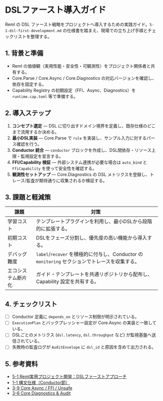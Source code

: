# DSLファースト導入ガイド

Reml の DSL ファースト戦略をプロジェクトへ導入するための実践ガイド。`5-1-dsl-first-development.md` の仕様書を踏まえ、現場での立ち上げ手順とチェックリストを整理する。

## 1. 背景と準備

- Reml の価値観（実用性能・安全性・可観測性）をプロジェクト関係者と共有する。
- Core.Parse / Core.Async / Core.Diagnostics の対応バージョンを確認し、依存を固定する。
- Capability Registry の初期設定（FFI、Async、Diagnostics）を `runtime.cap.toml` 等で準備する。

## 2. 導入ステップ

1. **コンセプト選定** — DSL に切り出すドメイン境界を定義し、既存仕様のどこまで流用するか決める。
2. **最小DSL実装** — Core.Parse で `rule` を実装し、サンプル入力に対するパース確認を行う。
3. **Conductor 統合** — `conductor` ブロックを作成し、DSL間依存・リソース上限・監視設定を宣言する。
4. **FFI/Capability 検証** — 外部システム連携が必要な場合は `auto_bind` と `FfiCapability` を使って安全性を確認する。
5. **観測性セットアップ** — Core.Diagnostics の DSL メトリクスを登録し、トレース/監査が期待通りに収集されるか検証する。

## 3. 課題と軽減策

| 課題 | 対策 |
| --- | --- |
| 学習コスト | テンプレートプラグインを利用し、最小DSLから段階的に拡張する。 |
| 初期コスト | DSLをフェーズ分割し、優先度の高い機能から導入する。 |
| デバッグ難度 | `label`/`recover` を積極的に付与し、Conductor の `monitoring` セクションでトレースを収集する。 |
| エコシステム断片化 | ガイド・テンプレートを共通リポジトリから配布し、Capability 設定を共有する。 |

## 4. チェックリスト

- [ ] Conductor 定義に `depends_on` とリソース制限が明示されている。
- [ ] `ExecutionPlan` とバックプレッシャー設定が Core.Async の実装と一致している。
- [ ] DSLごとのメトリクス (`dsl.latency`, `dsl.throughput` など) が監視基盤へ送信されている。
- [ ] 失敗時の監査ログが `AuditEnvelope` に `dsl_id` と原因を含めて出力される。

## 5. 参考資料

- [5-1 Reml実用プロジェクト開発：DSLファーストアプローチ](../5-1-dsl-first-development.md)
- [1-1 構文仕様（Conductor節）](../1-1-syntax.md)
- [3-9 Core Async / FFI / Unsafe](../3-9-core-async-ffi-unsafe.md)
- [3-6 Core Diagnostics & Audit](../3-6-core-diagnostics-audit.md)
